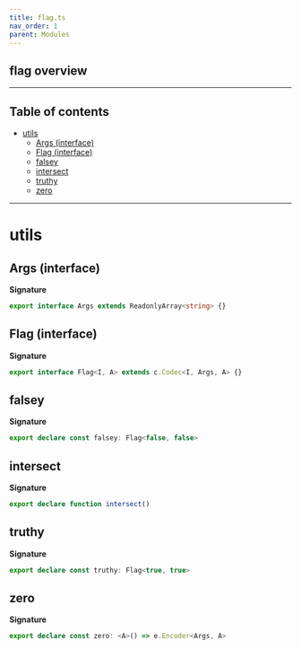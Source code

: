 ```yaml
---
title: flag.ts
nav_order: 1
parent: Modules
---
```


## flag overview

---

<h2 class="text-delta">Table of contents</h2>

- [utils](#utils)
  - [Args (interface)](#args-interface)
  - [Flag (interface)](#flag-interface)
  - [falsey](#falsey)
  - [intersect](#intersect)
  - [truthy](#truthy)
  - [zero](#zero)

---

# utils

## Args (interface)

**Signature**

```ts
export interface Args extends ReadonlyArray<string> {}
```

## Flag (interface)

**Signature**

```ts
export interface Flag<I, A> extends c.Codec<I, Args, A> {}
```

## falsey

**Signature**

```ts
export declare const falsey: Flag<false, false>
```

## intersect

**Signature**

```ts
export declare function intersect()
```

## truthy

**Signature**

```ts
export declare const truthy: Flag<true, true>
```

## zero

**Signature**

```ts
export declare const zero: <A>() => e.Encoder<Args, A>
```
